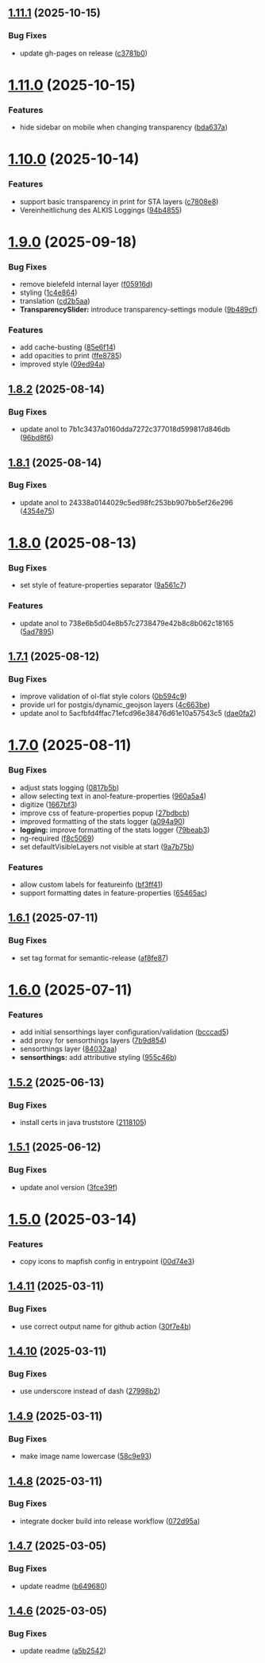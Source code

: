 ## [1.11.1](https://github.com/stadt-bielefeld/bielefeldGEOCLIENT/compare/1.11.0...1.11.1) (2025-10-15)


### Bug Fixes

* update gh-pages on release ([c3781b0](https://github.com/stadt-bielefeld/bielefeldGEOCLIENT/commit/c3781b0ac4b0aa0aab16c11f0cd81cf70e24ddb4))

# [1.11.0](https://github.com/stadt-bielefeld/bielefeldGEOCLIENT/compare/1.10.0...1.11.0) (2025-10-15)


### Features

* hide sidebar on mobile when changing transparency ([bda637a](https://github.com/stadt-bielefeld/bielefeldGEOCLIENT/commit/bda637ab092f8333d0985102d49feb5674544f0b))

# [1.10.0](https://github.com/stadt-bielefeld/bielefeldGEOCLIENT/compare/1.9.0...1.10.0) (2025-10-14)


### Features

* support basic transparency in print for STA layers ([c7808e8](https://github.com/stadt-bielefeld/bielefeldGEOCLIENT/commit/c7808e8d2abf384786abebaac28b99ad8cf77985))
* Vereinheitlichung des ALKIS Loggings ([94b4855](https://github.com/stadt-bielefeld/bielefeldGEOCLIENT/commit/94b48552b5ed24524bcc75f1299a4fa027201e4e))

# [1.9.0](https://github.com/stadt-bielefeld/bielefeldGEOCLIENT/compare/1.8.2...1.9.0) (2025-09-18)


### Bug Fixes

* remove bielefeld internal layer ([f05916d](https://github.com/stadt-bielefeld/bielefeldGEOCLIENT/commit/f05916d8f14dcc03a1dc21c013464ba2ac15025b))
* styling ([1c4e864](https://github.com/stadt-bielefeld/bielefeldGEOCLIENT/commit/1c4e8647c2fb8fd121bdd12e7ddd62883897afd8))
* translation ([cd2b5aa](https://github.com/stadt-bielefeld/bielefeldGEOCLIENT/commit/cd2b5aaedc0b0036bde8e38b64b11cb72e083e0f))
* **TransparencySlider:** introduce transparency-settings module ([9b489cf](https://github.com/stadt-bielefeld/bielefeldGEOCLIENT/commit/9b489cf7a5838970376bf35153a8c0acabd46e88))


### Features

* add cache-busting ([85e6f14](https://github.com/stadt-bielefeld/bielefeldGEOCLIENT/commit/85e6f14328f49aa7a0b289fe6bc148e6b3762c54))
* add opacities to print ([ffe8785](https://github.com/stadt-bielefeld/bielefeldGEOCLIENT/commit/ffe8785b58e788ca27e82e447c3120a7d710d589))
* improved style ([09ed94a](https://github.com/stadt-bielefeld/bielefeldGEOCLIENT/commit/09ed94a348bf4569d54f6b83a210206ff3335dcc))

## [1.8.2](https://github.com/stadt-bielefeld/bielefeldGEOCLIENT/compare/1.8.1...1.8.2) (2025-08-14)


### Bug Fixes

* update anol to 7b1c3437a0160dda7272c377018d599817d846db ([96bd8f6](https://github.com/stadt-bielefeld/bielefeldGEOCLIENT/commit/96bd8f6f8d6a1e2d81a6138e6c7c1d2681eb4211))

## [1.8.1](https://github.com/stadt-bielefeld/bielefeldGEOCLIENT/compare/1.8.0...1.8.1) (2025-08-14)


### Bug Fixes

* update anol to 24338a0144029c5ed98fc253bb907bb5ef26e296 ([4354e75](https://github.com/stadt-bielefeld/bielefeldGEOCLIENT/commit/4354e75363fad6d22aa229d60efef24863bc48e5))

# [1.8.0](https://github.com/stadt-bielefeld/bielefeldGEOCLIENT/compare/1.7.1...1.8.0) (2025-08-13)


### Bug Fixes

* set style of feature-properties separator ([9a561c7](https://github.com/stadt-bielefeld/bielefeldGEOCLIENT/commit/9a561c7a4cdaa204d13f475a985cf8fc2c1e8118))


### Features

* update anol to 738e6b5d04e8b57c2738479e42b8c8b062c18165 ([5ad7895](https://github.com/stadt-bielefeld/bielefeldGEOCLIENT/commit/5ad789551021aaff7245512e738d3da582ae8f5e))

## [1.7.1](https://github.com/stadt-bielefeld/bielefeldGEOCLIENT/compare/1.7.0...1.7.1) (2025-08-12)


### Bug Fixes

* improve validation of ol-flat style colors ([0b594c9](https://github.com/stadt-bielefeld/bielefeldGEOCLIENT/commit/0b594c99bcc5b474b2fb0138f220405111f3ad83))
* provide url for postgis/dynamic_geojson layers ([4c663be](https://github.com/stadt-bielefeld/bielefeldGEOCLIENT/commit/4c663be0bb5391d591f1f9e936085a91ec56db53))
* update anol to 5acfbfd4ffac71efcd96e38476d61e10a57543c5 ([dae0fa2](https://github.com/stadt-bielefeld/bielefeldGEOCLIENT/commit/dae0fa237def5f4e17bde8059e27254a8e08c6e1))

# [1.7.0](https://github.com/stadt-bielefeld/bielefeldGEOCLIENT/compare/1.6.1...1.7.0) (2025-08-11)


### Bug Fixes

* adjust stats logging ([0817b5b](https://github.com/stadt-bielefeld/bielefeldGEOCLIENT/commit/0817b5b6e33643623a565e6e3c8b11846e86fa0c))
* allow selecting text in anol-feature-properties ([960a5a4](https://github.com/stadt-bielefeld/bielefeldGEOCLIENT/commit/960a5a4e2fd8d285f737207b82a890de3604dda8))
* digitize ([1667bf3](https://github.com/stadt-bielefeld/bielefeldGEOCLIENT/commit/1667bf3385d4d19a9854e3a82e321d0f1b1a8df8))
* improve css of feature-properties popup ([27bdbcb](https://github.com/stadt-bielefeld/bielefeldGEOCLIENT/commit/27bdbcb3862c9417e147185fafed11f41abb9cb0))
* improved formatting of the stats logger ([a094a90](https://github.com/stadt-bielefeld/bielefeldGEOCLIENT/commit/a094a908538dce3066844f88accfd8207f31820d))
* **logging:** improve formatting of the stats logger ([79beab3](https://github.com/stadt-bielefeld/bielefeldGEOCLIENT/commit/79beab32d17862ccd198a7f67841215c5963b0f7))
* ng-required ([f8c5069](https://github.com/stadt-bielefeld/bielefeldGEOCLIENT/commit/f8c50695c3f7a10572994b7fa1caa45333583f3a))
* set defaultVisibleLayers not visible at start ([9a7b75b](https://github.com/stadt-bielefeld/bielefeldGEOCLIENT/commit/9a7b75b9bee5e0dcd602d9e989826a81528c2d84))


### Features

* allow custom labels for featureinfo ([bf3ff41](https://github.com/stadt-bielefeld/bielefeldGEOCLIENT/commit/bf3ff41ee7a95d9e7916ee0011f36efb3b7d2225))
* support formatting dates in feature-properties ([65465ac](https://github.com/stadt-bielefeld/bielefeldGEOCLIENT/commit/65465accac07b074bf9ff3082f2fffa729e10392))

## [1.6.1](https://github.com/stadt-bielefeld/bielefeldGEOCLIENT/compare/v1.6.0...1.6.1) (2025-07-11)


### Bug Fixes

* set tag format for semantic-release ([af8fe87](https://github.com/stadt-bielefeld/bielefeldGEOCLIENT/commit/af8fe875673bd3f0155a3da415aa1ae97e28c8a6))

# [1.6.0](https://github.com/stadt-bielefeld/bielefeldGEOCLIENT/compare/v1.5.2...v1.6.0) (2025-07-11)


### Features

* add initial sensorthings layer configuration/validation ([bcccad5](https://github.com/stadt-bielefeld/bielefeldGEOCLIENT/commit/bcccad573a91df5c6fd51337c9f97b3ab64f5b69))
* add proxy for sensorthings layers ([7b9d854](https://github.com/stadt-bielefeld/bielefeldGEOCLIENT/commit/7b9d8549913a635bca83736c081c899df03538e7))
* sensorthings layer ([84032aa](https://github.com/stadt-bielefeld/bielefeldGEOCLIENT/commit/84032aa44a0297782019880e2bd993bf5b54776b))
* **sensorthings:** add attributive styling ([955c46b](https://github.com/stadt-bielefeld/bielefeldGEOCLIENT/commit/955c46b8f827d4ec3402d567462afc6e516d575c))

## [1.5.2](https://github.com/stadt-bielefeld/bielefeldGEOCLIENT/compare/v1.5.1...v1.5.2) (2025-06-13)


### Bug Fixes

* install certs in java truststore ([2118105](https://github.com/stadt-bielefeld/bielefeldGEOCLIENT/commit/21181054e203e5f23fe05da8fbe7986d969cffec))

## [1.5.1](https://github.com/stadt-bielefeld/bielefeldGEOCLIENT/compare/v1.5.0...v1.5.1) (2025-06-12)


### Bug Fixes

* update anol version ([3fce39f](https://github.com/stadt-bielefeld/bielefeldGEOCLIENT/commit/3fce39f81c3d25671f7bca0258d9e9c60ed0144a))

# [1.5.0](https://github.com/stadt-bielefeld/bielefeldGEOCLIENT/compare/v1.4.11...v1.5.0) (2025-03-14)


### Features

* copy icons to mapfish config in entrypoint ([00d74e3](https://github.com/stadt-bielefeld/bielefeldGEOCLIENT/commit/00d74e36888a05820833575bf28a167af77c1bd0))

## [1.4.11](https://github.com/stadt-bielefeld/bielefeldGEOCLIENT/compare/v1.4.10...v1.4.11) (2025-03-11)


### Bug Fixes

* use correct output name for github action ([30f7e4b](https://github.com/stadt-bielefeld/bielefeldGEOCLIENT/commit/30f7e4bf1faa97788ba738936e7feebf71b8cd0c))

## [1.4.10](https://github.com/stadt-bielefeld/bielefeldGEOCLIENT/compare/v1.4.9...v1.4.10) (2025-03-11)


### Bug Fixes

* use underscore instead of dash ([27998b2](https://github.com/stadt-bielefeld/bielefeldGEOCLIENT/commit/27998b2a96fa106e60c2792642e93e7aa4f24773))

## [1.4.9](https://github.com/stadt-bielefeld/bielefeldGEOCLIENT/compare/v1.4.8...v1.4.9) (2025-03-11)


### Bug Fixes

* make image name lowercase ([58c9e93](https://github.com/stadt-bielefeld/bielefeldGEOCLIENT/commit/58c9e93b2701d339f0fc0e5643101bbca40d875d))

## [1.4.8](https://github.com/stadt-bielefeld/bielefeldGEOCLIENT/compare/v1.4.7...v1.4.8) (2025-03-11)


### Bug Fixes

* integrate docker build into release workflow ([072d95a](https://github.com/stadt-bielefeld/bielefeldGEOCLIENT/commit/072d95a65cc8ba9463118bd53d34d6844d468bcf))

## [1.4.7](https://github.com/stadt-bielefeld/bielefeldGEOCLIENT/compare/v1.4.6...v1.4.7) (2025-03-05)


### Bug Fixes

* update readme ([b649680](https://github.com/stadt-bielefeld/bielefeldGEOCLIENT/commit/b6496808e10d9bd25a906ff42b3b3500538f8d67))

## [1.4.6](https://github.com/stadt-bielefeld/bielefeldGEOCLIENT/compare/v1.4.5...v1.4.6) (2025-03-05)


### Bug Fixes

* update readme ([a5b2542](https://github.com/stadt-bielefeld/bielefeldGEOCLIENT/commit/a5b254278875395aa972109c75494c0cd21062d3))
